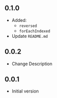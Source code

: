 ## 0.1.0

- Added:
    - `reversed`
    - `forEachIndexed`
- Update `README.md`


## 0.0.2

- Change Description

## 0.0.1

- Initial version